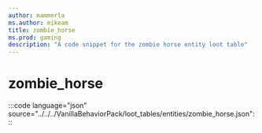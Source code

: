 ```yaml
---
author: mammerla
ms.author: mikeam
title: zombie_horse
ms.prod: gaming
description: "A code snippet for the zombie horse entity loot table"
---
```


# zombie_horse

:::code language="json" source="../../../VanillaBehaviorPack/loot_tables/entities/zombie_horse.json":::
